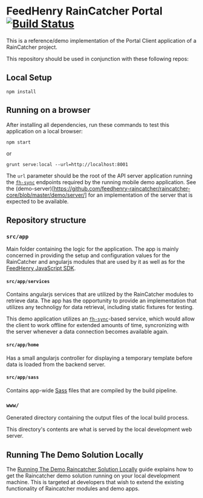 # FeedHenry RainCatcher Portal [![Build Status](https://travis-ci.org/feedhenry-raincatcher/raincatcher-demo-portal.png)](https://travis-ci.org/feedhenry-raincatcher/raincatcher-demo-portal)

This is a reference/demo implementation of the Portal Client application of a RainCatcher project.

This repository should be used in conjunction with these following repos:

## Local Setup

`npm install`

## Running on a browser
After installing all dependencies, run these commands to test this application on a local browser:

`npm start`

or

`grunt serve:local --url=http://localhost:8001`

The `url` parameter should be the root of the API server application running the [`fh-sync`](https://github.com/feedhenry/fh-sync) endpoints required by the running mobile demo application. See the (demo-server)[https://github.com/feedhenry-raincatcher/raincatcher-core/blob/master/demo/server/] for an implementation of the server that is expected to be available.

## Repository structure

### `src/app`
Main folder containing the logic for the application. The app is mainly concerned in providing the setup and configuration values for the RainCatcher and angularjs modules that are used by it as well as for the [FeedHenry JavaScript SDK](https://github.com/feedhenry/fh-js-sdk).

#### `src/app/services`
Contains angularjs services that are utilized by the RainCatcher modules to retrieve data. The app has the opportunity to provide an implementation that utilizes any technoligy for data retrieval, including static fixtures for testing.

This demo application utilizes an [`fh-sync`](https://github.com/feedhenry/fh-sync)-based service, which would allow the client to work offline for extended amounts of time, syncronizing with the server whenever a data connection becomes available again.

#### `src/app/home`
Has a small angularjs controller for displaying a temporary template before data is loaded from the backend server.

#### `src/app/sass`
Contains app-wide [Sass](http://sass-lang.com/) files that are compiled by the build pipeline.

### `www/`
Generated directory containing the output files of the local build process.

This directory's contents are what is served by the local development web server.

## Running The Demo Solution Locally

The [Running The Demo Raincatcher Solution Locally](https://github.com/feedhenry-raincatcher/raincatcher-documentation/blob/master/running-locally.adoc) guide explains how to get the Raincatcher demo solution running on your local development machine. This is targeted at developers that wish to extend the existing functionality of Raincatcher modules and demo apps.
